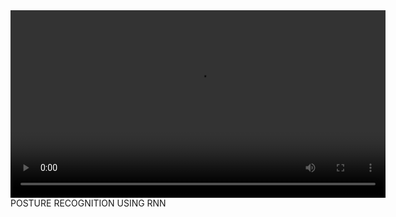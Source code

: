 <video width="600" controls>
  <source src="streamlit/final_video.mp4" type="video/mp4">
</video>
POSTURE RECOGNITION USING RNN
